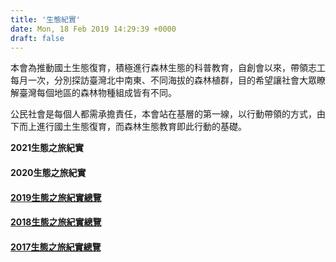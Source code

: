 ```yaml
---
title: '生態紀實'
date: Mon, 18 Feb 2019 14:29:39 +0000
draft: false
---
```


本會為推動國土生態復育，積極進行森林生態的科普教育，自創會以來，帶領志工每月一次，分別探訪臺灣北中南東、不同海拔的森林植群，目的希望讓社會大眾瞭解臺灣每個地區的森林物種組成皆有不同。  
  
公民社會是每個人都需承擔責任，本會站在基層的第一線，以行動帶領的方式，由下而上進行國土生態復育，而森林生態教育即此行動的基礎。

**2021生態之旅紀實**

#### **2020生態之旅紀實**

#### [**2019生態之旅紀實總覽**](https://www.reforestation.tw/?page_id=54)

#### **[2018生態之旅紀實總覽](https://www.reforestation.tw/?page_id=52)**

#### [**2017生態之旅紀實總覽**](https://www.reforestation.tw/?page_id=50)